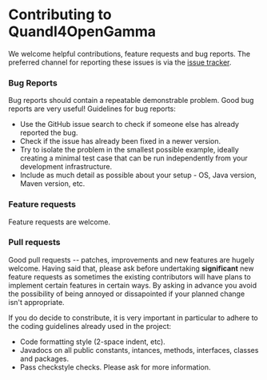 Contributing to Quandl4OpenGamma 
================================

We welcome helpful contributions, feature requests and bug reports.  The preferred channel for reporting these
issues is via the [issue tracker](http://github.com/McLeodMoores/quandl4opengamma/issues).

### Bug Reports
Bug reports should contain a repeatable demonstrable problem.  Good bug reports are very useful!  Guidelines 
for bug reports:
 - Use the GitHub issue search to check if someone else has already reported the bug.
 - Check if the issue has already been fixed in a newer version.
 - Try to isolate the problem in the smallest possible example, ideally creating a minimal test case that
   can be run independently from your development infrastructure.
 - Include as much detail as possible about your setup - OS, Java version, Maven version, etc.

### Feature requests
Feature requests are welcome.

### Pull requests
Good pull requests -- patches, improvements and new features are hugely welcome.  Having said that, please ask 
before undertaking **significant** new feature requests as sometimes the existing contributors will have plans
to implement certain features in certain ways.  By asking in advance you avoid the possibility of being annoyed
or dissapointed if your planned change isn't appropriate.

If you do decide to constribute, it is very important in particular to adhere to the coding guidelines already
used in the project:
  - Code formatting style (2-space indent, etc).
  - Javadocs on all public constants, intances, methods, interfaces, classes and packages.
  - Pass checkstyle checks.
Please ask for more information.
